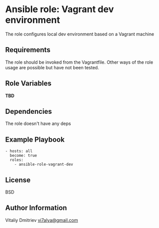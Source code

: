Ansible role: Vagrant dev environment
=====================================

The role configures local dev environment based on a Vagrant machine

Requirements
------------

The role should be invoked from the Vagrantfile. Other ways of the role usage are possible but have not been tested.

Role Variables
--------------

**TBD**

Dependencies
------------

The role doesn't have any deps

Example Playbook
----------------

    - hosts: all
      become: true
      roles:
        - ansible-role-vagrant-dev

License
-------

BSD

Author Information
------------------

Vitaliy Dmitriev <vi7alya@gmail.com>

